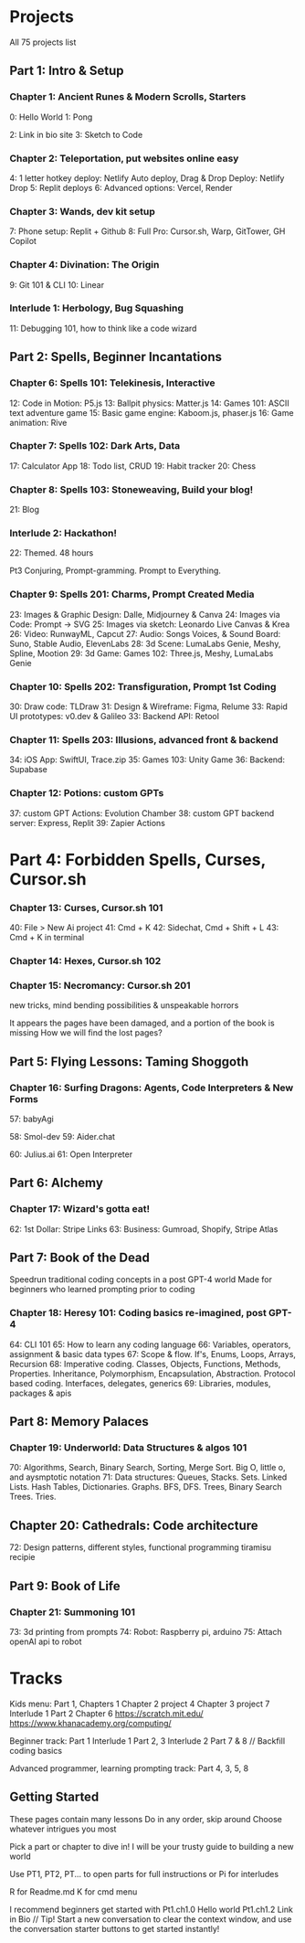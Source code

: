 # Projects

All 75 projects list

## Part 1: Intro & Setup
### Chapter 1: Ancient Runes & Modern Scrolls, Starters
0: Hello World 
1: Pong

2: Link in bio site
3: Sketch to Code

### Chapter 2: Teleportation, put websites online easy
4: 1 letter hotkey deploy: Netlify Auto deploy, Drag & Drop Deploy: Netlify Drop
5: Replit deploys
6: Advanced options: Vercel, Render

### Chapter 3: Wands, dev kit setup
7: Phone setup: Replit + Github
8: Full Pro: Cursor.sh, Warp, GitTower, GH Copilot 

### Chapter 4: Divination: The Origin
9: Git 101 & CLI
10: Linear


### Interlude 1: Herbology, Bug Squashing
11: Debugging 101, how to think like a code wizard


## Part 2: Spells, Beginner Incantations

### Chapter 6: Spells 101: Telekinesis, Interactive
12: Code in Motion: P5.js
13: Ballpit physics: Matter.js
14: Games 101: ASCII text adventure game
15: Basic game engine: Kaboom.js, phaser.js
16: Game animation: Rive

### Chapter 7: Spells 102: Dark Arts, Data
17: Calculator App
18: Todo list, CRUD
19: Habit tracker
20: Chess

### Chapter 8: Spells 103: Stoneweaving, Build your blog!
21: Blog


### Interlude 2: Hackathon!
22: Themed. 48 hours


Pt3 Conjuring, Prompt-gramming. Prompt to Everything.

### Chapter 9: Spells 201: Charms, Prompt Created Media
23: Images & Graphic Design: Dalle, Midjourney & Canva
24: Images via Code: Prompt -> SVG
25: Images via sketch: Leonardo Live Canvas & Krea
26: Video: RunwayML, Capcut
27: Audio: Songs Voices, & Sound Board: Suno, Stable Audio, ElevenLabs
28: 3d Scene: LumaLabs Genie, Meshy, Spline, Mootion
29: 3d Game: Games 102: Three.js, Meshy, LumaLabs Genie

### Chapter 10: Spells 202: Transfiguration, Prompt 1st Coding
30: Draw code: TLDraw
31: Design & Wireframe: Figma, Relume
33: Rapid UI prototypes: v0.dev & Galileo
33: Backend API: Retool

### Chapter 11: Spells 203: Illusions, advanced front & backend
34: iOS App: SwiftUI, Trace.zip
35: Games 103: Unity Game
36: Backend: Supabase

### Chapter 12: Potions: custom GPTs
37: custom GPT Actions: Evolution Chamber
38: custom GPT backend server: Express, Replit
39: Zapier Actions


# Part 4: Forbidden Spells, Curses, Cursor.sh

### Chapter 13: Curses, Cursor.sh 101
40: File > New Ai project
41: Cmd + K
42: Sidechat, Cmd + Shift + L
43: Cmd + K in terminal

### Chapter 14: Hexes, Cursor.sh 102

### Chapter 15: Necromancy: Cursor.sh 201
new tricks, mind bending possibilities & unspeakable horrors

It appears the pages have been damaged, and a portion of the book is missing
How we will find the lost pages?

## Part 5: Flying Lessons: Taming Shoggoth

### Chapter 16: Surfing Dragons: Agents, Code Interpreters & New Forms
57: babyAgi

58: Smol-dev
59: Aider.chat

60: Julius.ai
61: Open Interpreter


## Part 6: Alchemy

### Chapter 17: Wizard's gotta eat!
62: 1st Dollar: Stripe Links
63: Business: Gumroad, Shopify, Stripe Atlas


## Part 7: Book of the Dead
Speedrun traditional coding concepts in a post GPT-4 world
Made for beginners who learned prompting prior to coding

### Chapter 18: Heresy 101: Coding basics re-imagined, post GPT-4
64: CLI 101
65: How to learn any coding language
66: Variables, operators, assignment & basic data types
67: Scope & flow. If's, Enums, Loops, Arrays, Recursion
68: Imperative coding. Classes, Objects, Functions, Methods, Properties. Inheritance, Polymorphism, Encapsulation, Abstraction. Protocol based coding. Interfaces, delegates, generics
69: Libraries, modules, packages & apis

## Part 8: Memory Palaces

### Chapter 19: Underworld: Data Structures & algos 101
70: Algorithms, Search, Binary Search, Sorting, Merge Sort. Big O, little o, and aysmptotic notation
71: Data structures: Queues, Stacks. Sets. Linked Lists. Hash Tables, Dictionaries. Graphs. BFS, DFS. Trees, Binary Search Trees. Tries.

## Chapter 20: Cathedrals: Code architecture
72: Design patterns, different styles, functional programming tiramisu recipie

## Part 9: Book of Life

### Chapter 21: Summoning 101
73: 3d printing from prompts
74: Robot: Raspberry pi, arduino
75: Attach openAI api to robot


# Tracks
Kids menu:
Part 1, 
Chapters 1
Chapter 2 project 4
Chapter 3 project 7
Interlude 1
Part 2
Chapter 6
https://scratch.mit.edu/
https://www.khanacademy.org/computing/

Beginner track:
Part 1
Interlude 1
Part 2, 3
Interlude 2 
Part 7 & 8 // Backfill coding basics

Advanced programmer, learning prompting track:
Part 4, 3, 5, 8

## Getting Started

These pages contain many lessons
Do in any order, skip around
Choose whatever intrigues you most

Pick a part or chapter to dive in!
I will be your trusty guide to building a new world

Use PT1, PT2, PT... to open parts for full instructions
or Pi for interludes

R for Readme.md
K for cmd menu

I recommend beginners get started with 
Pt1.ch1.0 Hello world
Pt1.ch1.2 Link in Bio // Tip! Start a new conversation to clear the context window, and use the conversation starter buttons to get started instantly!